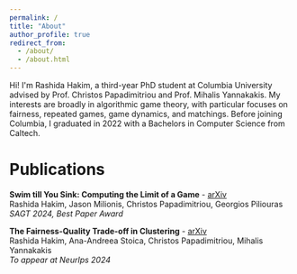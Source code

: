 ```yaml
---
permalink: /
title: "About"
author_profile: true
redirect_from: 
  - /about/
  - /about.html
---
```


Hi! I'm Rashida Hakim, a third-year PhD student at Columbia University advised by Prof. Christos Papadimitriou and Prof. Mihalis Yannakakis. My interests are broadly in algorithmic game theory, with particular focuses on fairness, repeated games, game dynamics, and matchings. Before joining Columbia, I graduated in 2022 with a Bachelors in Computer Science from Caltech. 

Publications
======
**Swim till You Sink: Computing the Limit of a Game** - [arXiv](https://arxiv.org/abs/2408.11146)  
Rashida Hakim, Jason Milionis, Christos Papadimitriou, Georgios Piliouras  
*SAGT 2024, Best Paper Award*

**The Fairness-Quality Trade-off in Clustering** - [arXiv](https://arxiv.org/abs/2408.10002)  
Rashida Hakim, Ana-Andreea Stoica, Christos Papadimitriou, Mihalis Yannakakis  
*To appear at NeurIps 2024*
 
